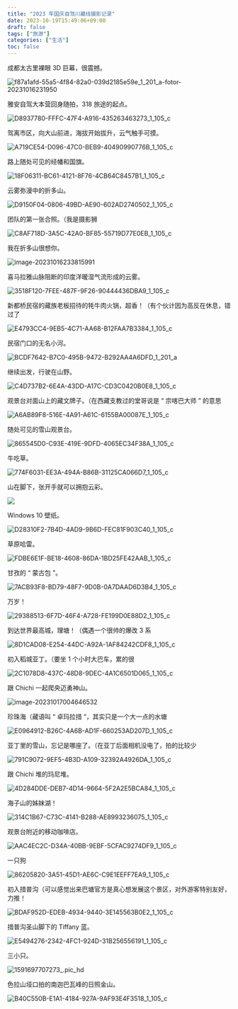 ```yaml
---
title: "2023 年国庆自驾川藏线摄影记录"
date: 2023-10-19T15:49:06+09:00
draft: false
tags: ["旅游"]
categories: ["生活"]
toc: false
---
```


成都太古里裸眼 3D 巨幕，很震撼。

![f87a1afd-55a5-4f84-82a0-039d2185e59e_1_201_a-fotor-20231016231950](https://imgoldjii.oss-cn-beijing.aliyuncs.com/picgo/202310162320454.jpg)

<!--more-->

雅安自驾大本营回身随拍，318 旅途的起点。

![D8937780-FFFC-47F4-A916-435263463273_1_105_c](https://imgoldjii.oss-cn-beijing.aliyuncs.com/picgo/202310162323482.jpeg)

驾离市区，向大山前进，海拔开始拔升，云气触手可摸。

![A719CE54-D096-47C0-BEB9-40490990776B_1_105_c](https://imgoldjii.oss-cn-beijing.aliyuncs.com/picgo/202310162327502.jpeg)

路上随处可见的经幡和国旗。

![18F06311-BC61-4121-8F76-4CB64C8457B1_1_105_c](https://imgoldjii.oss-cn-beijing.aliyuncs.com/picgo/202310162332550.jpeg)

云雾弥漫中的折多山。

![D9150F04-0806-49BD-AE90-602AD2740502_1_105_c](https://imgoldjii.oss-cn-beijing.aliyuncs.com/picgo/202310162334121.jpeg)

团队的第一张合照。（我是摄影狮

![C8AF718D-3A5C-42A0-BF85-55719D77E0EB_1_105_c](https://imgoldjii.oss-cn-beijing.aliyuncs.com/picgo/202310162336242.jpeg)

我在折多山很想你。

![image-20231016233815991](https://imgoldjii.oss-cn-beijing.aliyuncs.com/picgo/202310162338019.png)

喜马拉雅山脉阻断的印度洋暖湿气流形成的云雾。

![3518F120-7FEE-487F-9F26-90444436DBA9_1_105_c](https://imgoldjii.oss-cn-beijing.aliyuncs.com/picgo/202310162343860.jpeg)

新都桥民宿的藏族老板招待的牦牛肉火锅，超香！（有个伙计因为高反在休息，错过了

![E4793CC4-9EB5-4C71-AA68-B12FAA7B3384_1_105_c](https://imgoldjii.oss-cn-beijing.aliyuncs.com/picgo/202310162344276.jpeg)

民宿门口的无名小河。

![BCDF7642-B7C0-495B-9472-B292AA4A6DFD_1_201_a](https://imgoldjii.oss-cn-beijing.aliyuncs.com/picgo/202310162347661.jpeg)

继续出发，行驶在山野。

![C4D737B2-6E4A-43DD-A17C-CD3C0420B0E8_1_105_c](https://imgoldjii.oss-cn-beijing.aliyuncs.com/picgo/202310162348562.jpeg)

观景台对面山上的藏文牌子。（在西藏支教过的堂哥说是 “ 宗喀巴大师 ” 的意思

![A6AB89F8-516E-4A91-A61C-6155BA00087E_1_105_c](https://imgoldjii.oss-cn-beijing.aliyuncs.com/picgo/202310162357502.jpeg)

随处可见的雪山观景台。

![865545D0-C93E-419E-9DFD-4065EC34F38A_1_105_c](https://imgoldjii.oss-cn-beijing.aliyuncs.com/picgo/202310162358030.jpeg)

牛吃草。

![774F6031-EE3A-494A-B86B-31125CA066D7_1_105_c](https://imgoldjii.oss-cn-beijing.aliyuncs.com/picgo/202310162359385.jpeg)

山在脚下，张开手就可以拥抱云彩。

![](https://imgoldjii.oss-cn-beijing.aliyuncs.com/picgo/202310170002027.png)

Windows 10 壁纸。

![D28310F2-7B4D-4AD9-9B6D-FEC81F903C40_1_105_c](https://imgoldjii.oss-cn-beijing.aliyuncs.com/picgo/202310170004008.jpeg)

草原哈雷。

![FDBE6E1F-BE18-4608-86DA-1BD25FE42AAB_1_105_c](https://imgoldjii.oss-cn-beijing.aliyuncs.com/picgo/202310170005430.jpeg)

甘孜的 “ 蒙古包 ”。

![7ACB93F8-BD79-48F7-9D0B-0A7DAAD6D3B4_1_105_c](https://imgoldjii.oss-cn-beijing.aliyuncs.com/picgo/202310170006276.jpeg)

万岁！

![29388513-6F7D-46F4-A728-FE199D0E88D2_1_105_c](https://imgoldjii.oss-cn-beijing.aliyuncs.com/picgo/202310170007526.jpeg)

到达世界最高城，理塘！（偶遇一个很帅的爆改 3 系

![8D1CAD08-E254-44DC-A92A-1AF84242CDF8_1_105_c](https://imgoldjii.oss-cn-beijing.aliyuncs.com/picgo/202310170007314.jpeg)

初入稻城亚丁。（要坐 1 个小时大巴车，累的很

![2C1078D8-437C-48D8-9DEC-4A1C6501D065_1_105_c](https://imgoldjii.oss-cn-beijing.aliyuncs.com/picgo/202310170012295.jpeg)

跟 Chichi 一起爬央迈勇神山。

![image-20231017004646532](https://imgoldjii.oss-cn-beijing.aliyuncs.com/picgo/202310170046579.png)

珍珠海（藏语叫 “ 卓玛拉措 “，其实只是一个大一点的水塘

![E0964912-B26C-4A6B-AD1F-660253AD207D_1_105_c](https://imgoldjii.oss-cn-beijing.aliyuncs.com/202310191620300.jpeg)

亚丁里的雪山，忘记是哪座了。（在亚丁后面相机没电了，拍的比较少

![791C9072-9EF5-4B3D-A109-32392A4926DA_1_105_c](https://imgoldjii.oss-cn-beijing.aliyuncs.com/202310191622184.jpeg)

跟 Chichi 堆的玛尼堆。

![4D284DDE-DEB7-4D14-9664-5F2A2E5BCA84_1_105_c](https://imgoldjii.oss-cn-beijing.aliyuncs.com/202310191623373.jpeg)

海子山的姊妹湖！

![314C1B67-C73C-4141-B288-AE8993236075_1_105_c](https://imgoldjii.oss-cn-beijing.aliyuncs.com/202310191624260.jpeg)

观景台附近的移动咖啡店。

![AAC4EC2C-D34A-40BB-9EBF-5CFAC9274DF9_1_105_c](https://imgoldjii.oss-cn-beijing.aliyuncs.com/202310191625187.jpeg)

一只狗

![86205820-3A51-45D1-AE6C-C9E1EEFF7EA9_1_105_c](https://imgoldjii.oss-cn-beijing.aliyuncs.com/202310191626270.jpeg)

初入措普沟（可以感觉出来巴塘官方是真心想发展这个景区，对外游客特别友好，力推！

![BDAF952D-EDEB-4934-9440-3E145563B0E2_1_105_c](https://imgoldjii.oss-cn-beijing.aliyuncs.com/202310191627568.jpeg)

措普沟圣山脚下的 Tiffany 蓝。

![E5494276-2342-4FC1-924D-31B256556191_1_105_c](https://imgoldjii.oss-cn-beijing.aliyuncs.com/202310191630465.jpeg)

三小只。

![1591697707273_.pic_hd](https://imgoldjii.oss-cn-beijing.aliyuncs.com/202310191723943.jpg)

色拉山垭口拍的南迦巴瓦峰的日照金山。

![B40C550B-E1A1-4184-927A-9AF93E4F3518_1_105_c](https://imgoldjii.oss-cn-beijing.aliyuncs.com/202310191633790.jpeg)